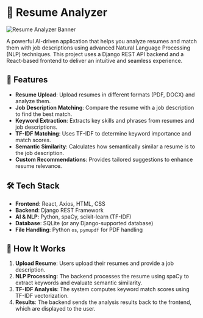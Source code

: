 # 📄 Resume Analyzer

![Resume Analyzer Banner](https://via.placeholder.com/1200x300.png?text=Resume+Analyzer)

A powerful AI-driven application that helps you analyze resumes and match them with job descriptions using advanced Natural Language Processing (NLP) techniques. This project uses a Django REST API backend and a React-based frontend to deliver an intuitive and seamless experience.

## 🚀 Features

- **Resume Upload**: Upload resumes in different formats (PDF, DOCX) and analyze them.
- **Job Description Matching**: Compare the resume with a job description to find the best match.
- **Keyword Extraction**: Extracts key skills and phrases from resumes and job descriptions.
- **TF-IDF Matching**: Uses TF-IDF to determine keyword importance and match scores.
- **Semantic Similarity**: Calculates how semantically similar a resume is to the job description.
- **Custom Recommendations**: Provides tailored suggestions to enhance resume relevance.

## 🛠️ Tech Stack

- **Frontend**: React, Axios, HTML, CSS
- **Backend**: Django REST Framework
- **AI & NLP**: Python, spaCy, scikit-learn (TF-IDF)
- **Database**: SQLite (or any Django-supported database)
- **File Handling**: Python `os`, `pymupdf` for PDF handling

## 🧠 How It Works

1. **Upload Resume**: Users upload their resumes and provide a job description.
2. **NLP Processing**: The backend processes the resume using spaCy to extract keywords and evaluate semantic similarity.
3. **TF-IDF Analysis**: The system computes keyword match scores using TF-IDF vectorization.
4. **Results**: The backend sends the analysis results back to the frontend, which are displayed to the user.
